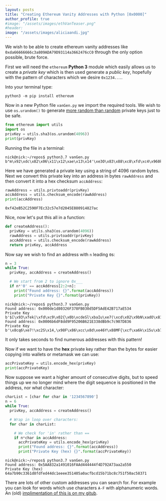 ```yaml
---
layout: posts
title: "Creating Ethereum Vanity Addresses with Python [0x0000]"
author_profile: true
#image: "/assets/images/ethVanTeaser.png"
#header:
image: "/assets/images/aliciaandi.jpg"
---
```


We wish to be able to create ethereum vanity addresses like `0xda66666666c3a809ADA79D93114a3662476cC0` through the only option possible, brute force.

First we will need the `ethereum` **Python 3** module which easily allows us to create a *private key* which is then used generate a *public key*, hopefully with the pattern of characters which we desire `0x1234...`.

Into your terminal type:
~~~shell
python3 -m pip install ethereum
~~~

Now in a new Python file `vanGen.py` we import the required tools. We wish to use `os.urandom()` to generate [more random than random](https://stackoverflow.com/questions/47514695/whats-the-difference-between-os-urandom-and-random) private keys just to be safe.


~~~python
from ethereum import utils
import os
privKey = utils.sha3(os.urandom(4096))
print(privKey)
~~~
Running the file in a terminal:
~~~shell
nick@nick:~/repos$ python3.7 vanGen.py
b"m\x92\xdc\x82\x06\x11\x12\xae\x13\x14'\xe3O\x83\x88\xc8\xfd\xc4\x960k\x12f\x1d\xd4\xf4\xa6\tcN\x06U"
~~~
Here we have generated a private key using a string of 4096 random bytes.
Next we convert this private key into an address in bytes `rawAddress` and then convert it into a hex checksum `accAddress`:

~~~python
rawAddress = utils.privtoaddr(privKey)
accAddress = utils.checksum_encode(rawAddress)
print(accAddress)
~~~
~~~shell
0xf42eB52C2590F7Ec32c57e7d2045E880914827ac
~~~
Nice, now let's put this all in a function:
~~~python
def createAddress():
  privKey = utils.sha3(os.urandom(4096))
  rawAddress = utils.privtoaddr(privKey)
  accAddress = utils.checksum_encode(rawAddress)
  return privKey, accAddress
~~~
Now say we wish to find an address with `n` leading `0`s:
~~~python
n = 3
while True:
  privKey, accAddress = createAddress()

  # We start from 2 to ignore 0x___
  if n*'0' == accAddress[2:2+n]:
    print("Found address: {}".format(accAddress))
    print("Private Key {}".format(privKey))
~~~

~~~shell
nick@nick:~/repos$ python3.7 vanGen.py
Found address: 0x000de1d80326F378FB030d5DF5AdE42B717aE534
Private Key b'$[\x93\xfek|\xfd\xc9\x02{\x0b\xcdeSl\xbaIu\xe7(\xcd\x02\x9bN\xadO\x81"\xc2\xee\xf0\xaf'
Found address: 0x0006b6dF8dd9F95206B621E338dBb9c7c907D836
Private Key b'\x8cq6\xe7!\xc2S\x14,\x98F\x86\xcc\x8d\xe46Y\x88MF{\xcf\xa6k\x15u\xb7\xb7\x9c\xd5YH'
~~~
It only takes seconds to find numerous addresses with this pattern!

Now if we want to have the **hex** private key rather than the bytes for easier copying into wallets or metamask we can use:
~~~python
accPrivateKey = utils.encode_hex(privKey)
print(accPrivateKey)
~~~

Now suppose we want a higher amount of consecutive digits, but to speed things up we no longer mind where the digit sequence is positioned in the address, nor what character:

~~~python
charList = [char for char in '1234567890']
n = 6
while True:
  privKey, accAddress = createAddress()

  # Wrap in loop over characters:
  for char in charList:

    # We check for 'in' rather than ==
    if n*char in accAddress:
      accPrivateKey = utils.encode_hex(privKey)
      print("Found address: {}".format(accAddress))
      print("Private Key (hex) {}".format(accPrivateKey))
~~~

~~~shell
nick@nick:~/repos$ python3.7 vanGen.py
Found address: 0x5AA832a1491016FAAd444444f4D792A73aa2a550
Private Key (hex) 64a7b90c3361d8fdfed44dc1eeee351405a0acfbcd15b71bc8c751f50ac58371
~~~
There are lots of other custom addresses you can search for. For example you can look for words which use characters `A-F` with alphanumeric words. An (old) [implimentation of this is on my gitub](https://github.com/NicholasFarrow/ethereumVanityAddressGenerator/blob/master/ethereumVanityGen.py).
